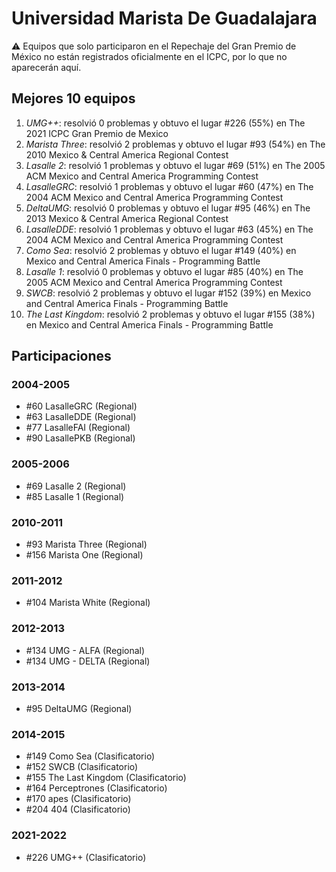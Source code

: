 # Universidad Marista De Guadalajara

:warning: Equipos que solo participaron en el Repechaje del Gran Premio de México no están registrados oficialmente en el ICPC, por lo que no aparecerán aquí.

## Mejores 10 equipos

1. _UMG++_: resolvió 0 problemas y obtuvo el lugar #226 (55%) en The 2021 ICPC Gran Premio de Mexico
1. _Marista Three_: resolvió 2 problemas y obtuvo el lugar #93 (54%) en The 2010 Mexico & Central America Regional Contest
1. _Lasalle 2_: resolvió 1 problemas y obtuvo el lugar #69 (51%) en The 2005 ACM Mexico and Central America Programming Contest
1. _LasalleGRC_: resolvió 1 problemas y obtuvo el lugar #60 (47%) en The 2004 ACM Mexico and Central America Programming Contest
1. _DeltaUMG_: resolvió 0 problemas y obtuvo el lugar #95 (46%) en The 2013 Mexico & Central America Regional Contest
1. _LasalleDDE_: resolvió 1 problemas y obtuvo el lugar #63 (45%) en The 2004 ACM Mexico and Central America Programming Contest
1. _Como Sea_: resolvió 2 problemas y obtuvo el lugar #149 (40%) en Mexico and Central America Finals - Programming Battle
1. _Lasalle 1_: resolvió 0 problemas y obtuvo el lugar #85 (40%) en The 2005 ACM Mexico and Central America Programming Contest
1. _SWCB_: resolvió 2 problemas y obtuvo el lugar #152 (39%) en Mexico and Central America Finals - Programming Battle
1. _The Last Kingdom_: resolvió 2 problemas y obtuvo el lugar #155 (38%) en Mexico and Central America Finals - Programming Battle

## Participaciones

### 2004-2005

- #60 LasalleGRC (Regional)
- #63 LasalleDDE (Regional)
- #77 LasalleFAI (Regional)
- #90 LasallePKB (Regional)

### 2005-2006

- #69 Lasalle 2 (Regional)
- #85 Lasalle 1 (Regional)

### 2010-2011

- #93 Marista Three (Regional)
- #156 Marista One (Regional)

### 2011-2012

- #104 Marista White (Regional)

### 2012-2013

- #134 UMG - ALFA (Regional)
- #134 UMG - DELTA (Regional)

### 2013-2014

- #95 DeltaUMG (Regional)

### 2014-2015

- #149 Como Sea (Clasificatorio)
- #152 SWCB (Clasificatorio)
- #155 The Last Kingdom (Clasificatorio)
- #164 Perceptrones (Clasificatorio)
- #170 apes (Clasificatorio)
- #204 404 (Clasificatorio)

### 2021-2022

- #226 UMG++ (Clasificatorio)



